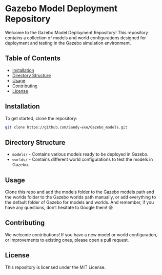 # Gazebo Model Deployment Repository

Welcome to the Gazebo Model Deployment Repository! This repository contains a collection of models and world configurations designed for deployment and testing in the Gazebo simulation environment.

## Table of Contents

- [Installation](#installation)
- [Directory Structure](#directory-structure)
- [Usage](#usage)
- [Contributing](#contributing)
- [License](#license)
  
## Installation

To get started, clone the repository:

```bash
git clone https://github.com/Sandy-exe/Gazebo_models.git
```

## Directory Structure

- `models/` - Contains various models ready to be deployed in Gazebo.
- `worlds/` - Contains different world configurations to test the models in Gazebo.

## Usage
Clone this repo and add the models folder to the Gazebo models path and the worlds folder to the Gazebo worlds path manually, or add everything to the default folder of Gazebo for models and worlds.
And remember, if you have any questions, don’t hesitate to Google them! 😄

## Contributing
We welcome contributions! If you have a new model or world configuration, or improvements to existing ones, please open a pull request.

## License
This repository is licensed under the MIT License.
